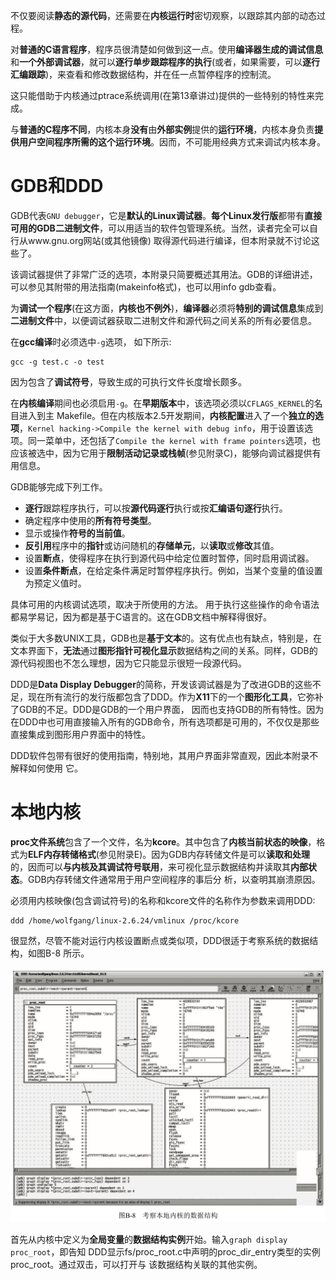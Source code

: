 不仅要阅读**静态的源代码**，还需要在**内核运行时**密切观察，以跟踪其内部的动态过程。

对**普通的C语言程序**，程序员很清楚如何做到这一点。使用**编译器生成的调试信息**和**一个外部调试器**，就可以**逐行单步跟踪程序的执行**(或者，如果需要，可以**逐行汇编跟踪**)，来查看和修改数据结构，并在任一点暂停程序的控制流。

这只能借助于内核通过ptrace系统调用(在第13章讲过)提供的一些特别的特性来完成。

与**普通的C程序不同**，内核本身**没有**由**外部实例**提供的**运行环境**，内核本身负责**提供用户空间程序所需的这个运行环境**。因而，不可能用经典方式来调试内核本身。

# GDB和DDD

GDB代表`GNU debugger`，它是**默认的Linux调试器**。**每个Linux发行版**都带有**直接可用的GDB二进制文件**，可以用适当的软件包管理系统。当然，读者完全可以自行从www.gnu.org网站(或其他镜像) 取得源代码进行编译，但本附录就不讨论这些了。

该调试器提供了非常广泛的选项，本附录只简要概述其用法。GDB的详细讲述，可以参见其附带的用法指南(makeinfo格式)，也可以用info gdb查看。

为**调试一个程序**(在这方面，**内核也不例外**)，**编译器**必须将**特别的调试信息**集成到**二进制文件**中，以便调试器获取二进制文件和源代码之间关系的所有必要信息。

在**gcc编译**时必须选中`-g`选项， 如下所示:

```
gcc -g test.c -o test
```

因为包含了**调试符号**，导致生成的可执行文件长度增长颇多。

在**内核编译**期间也必须启用`-g`。在**早期版本**中，该选项必须以`CFLAGS_KERNEL`的名目进入到主 Makefile。但在内核版本2.5开发期间，**内核配置**进入了一个**独立的选项**，`Kernel hacking->Compile
the kernel with debug info`，用于设置该选项。同一菜单中，还包括了`Compile the kernel with frame pointers`选项，也应该被选中，因为它用于**限制活动记录或栈帧**(参见附录C)，能够向调试器提供有用信息。

GDB能够完成下列工作。

- **逐行**跟踪程序执行，可以按**源代码逐行**执行或按**汇编语句逐行**执行。
- 确定程序中使用的**所有符号类型**。
- 显示或操作**符号的当前值**。
- **反引用**程序中的**指针**或访问随机的**存储单元**，以**读取**或**修改**其值。
- 设置**断点**，使得程序在执行到源代码中给定位置时暂停，同时启用调试器。
- 设置**条件断点**，在给定条件满足时暂停程序执行。例如，当某个变量的值设置为预定义值时。 

具体可用的内核调试选项，取决于所使用的方法。 用于执行这些操作的命令语法都易学易记，因为都是基于C语言的。这在GDB文档中解释得很好。

类似于大多数UNIX工具，GDB也是**基于文本**的。这有优点也有缺点，特别是，在文本界面下，**无法**通过**图形指针可视化显示**数据结构之间的关系。同样，GDB的源代码视图也不怎么理想，因为它只能显示很短一段源代码。

DDD是**Data Display Debugger**的简称，开发该调试器是为了改进GDB的这些不足，现在所有流行的发行版都包含了DDD。作为**X11**下的一个**图形化工具**，它弥补了GDB的不足。DDD是GDB的一个用户界面， 因而也支持GDB的所有特性。因为在DDD中也可用直接输入所有的GDB命令，所有选项都是可用的，不仅仅是那些直接集成到图形用户界面中的特性。

DDD软件包带有很好的使用指南，特别地，其用户界面非常直观，因此本附录不解释如何使用 它。

# 本地内核

**proc文件系统**包含了一个文件，名为**kcore**。其中包含了**内核当前状态的映像**，格式为**ELF内存转储格式**(参见附录E)。因为GDB内存转储文件是可以**读取和处理**的，因而可以**与内核及其调试符号联用**，来可视化显示数据结构并读取其**内部状态**。GDB内存转储文件通常用于用户空间程序的事后分 析，以查明其崩溃原因。

必须用内核映像(包含调试符号)的名称和kcore文件的名称作为参数来调用DDD:

```
ddd /home/wolfgang/linux-2.6.24/vmlinux /proc/kcore
```

很显然，尽管不能对运行内核设置断点或类似项，DDD很适于考察系统的数据结构，如图B-8 所示。

![2020-01-28-22-52-34.png](./images/2020-01-28-22-52-34.png)

首先从内核中定义为**全局变量**的**数据结构实例**开始。输入`graph display proc_root`，即告知 DDD显示fs/proc_root.c中声明的proc_dir_entry类型的实例proc_root。通过双击，可以打开与 该数据结构关联的其他实例。